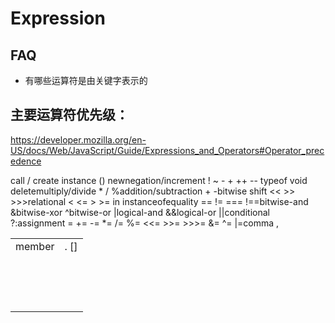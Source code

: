 # Expression

## FAQ

- 有哪些运算符是由关键字表示的

## 主要运算符优先级：

https://developer.mozilla.org/en-US/docs/Web/JavaScript/Guide/Expressions_and_Operators#Operator_precedence

<table>
    <tr><td>member</td><td>  . []</td></tr>
    <tr><td></td><td></td>call / create instance  () new</tr>
    <tr><td></td><td></td>negation/increment  ! ~ - + ++ -- typeof void delete</tr>
    <tr><td></td><td></td>multiply/divide * / %</tr>
    <tr><td></td><td></td>addition/subtraction    + -</tr>
    <tr><td></td><td></td>bitwise shift   << >> >>></tr>
    <tr><td></td><td></td>relational  < <= > >= in instanceof</tr>
    <tr><td></td><td></td>equality    == != === !==</tr>
    <tr><td></td><td></td>bitwise-and &</tr>
    <tr><td></td><td></td>bitwise-xor ^</tr>
    <tr><td></td><td></td>bitwise-or  |</tr>
    <tr><td></td><td></td>logical-and &&</tr>
    <tr><td></td><td></td>logical-or  ||</tr>
    <tr><td></td><td></td>conditional ?:</tr>
    <tr><td></td><td></td>assignment  = += -= *= /= %= <<= >>= >>>= &= ^= |=</tr>
    <tr><td></td><td></td>comma   ,</tr>
</table>